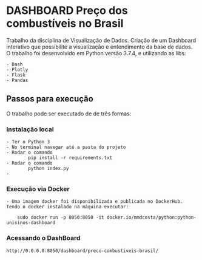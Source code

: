 # DASHBOARD Preço dos combustíveis no Brasil

Trabalho da disciplina de Visualização de Dados. Criação de um Dashboard interativo que possibilite a visualização e entendimento da base de dados.
O trabalho foi desenvolvido em Python versão 3.7.4, e utilizando as libs:

    - Dash
    - Plotly
    - Flask
    - Pandas

## Passos para execução

O trabalho pode ser executado de de três formas:

### Instalação local
    - Ter o Python 3
    - No terminal navegar até a pasta do projeto
    - Rodar o comando 
            pip install -r requirements.txt  
    - Rodar o comando
            python index.py
    - 

### Execução via Docker
    - Uma imagem docker foi disponibilizada e publicada no DockerHub. Tendo o docker instalado na máquina executar:

        sudo docker run -p 8050:8050 -it docker.io/mmdcosta/python:python-unisinos-dashboard

### Acessando o DashBoard
    http://0.0.0.0:8050/dashboard/preco-combustiveis-brasil/